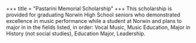 +++
title = "Pastarini Memorial Scholarship"
+++
This scholarship is provided for graduating Norwin High School seniors who demonstrated excellence in music performance while a student at Norwin and plans to major in in the fields listed, in order: Vocal Music, Music Education, Major in History (not social studies),  Education Major, Leadership.
